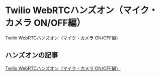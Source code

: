 # Twilio WebRTCハンズオン（マイク・カメラ ON/OFF編）

Twilio WebRTCハンズオン（マイク・カメラ ON/OFF編）

## ハンズオンの記事

[Twilio WebRTCハンズオン（マイク・カメラ ON/OFF編）
](https://qiita.com/mobilebiz/private/96140ca2b4ab506959ef)